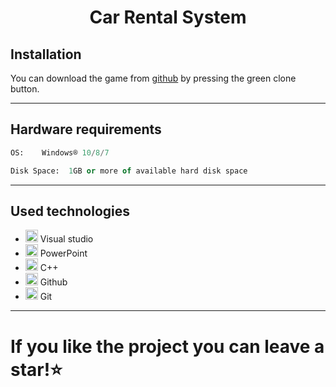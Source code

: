 <h1 align="center">Car Rental System</h1>
  
## Installation 

You can download the game from [github](https://github.com/codingburgas/2223-otj-10-project-the-car-rental-system-SHYordanov20) by pressing the green clone button.

---

## Hardware requirements
```sql
OS:    Windows® 10/8/7

Disk Space:  1GB or more of available hard disk space
```
---

## Used technologies

- <img src="https://1000logos.net/wp-content/uploads/2020/08/Visual-Studio-Logo.png" width="20"> Visual studio 
- <img src="https://upload.wikimedia.org/wikipedia/commons/thumb/0/0d/Microsoft_Office_PowerPoint_%282019%E2%80%93present%29.svg/640px-Microsoft_Office_PowerPoint_%282019%E2%80%93present%29.svg.png" width="20"> PowerPoint
- <img src="https://upload.wikimedia.org/wikipedia/commons/thumb/1/18/ISO_C%2B%2B_Logo.svg/306px-ISO_C%2B%2B_Logo.svg.png" width="20"> C++
- <img src="https://cdn-icons-png.flaticon.com/512/25/25231.png" width="20"> Github
- <img src="https://git-scm.com/images/logos/downloads/Git-Icon-1788C.png" width="20"> Git

---

# If you like the project you can leave a star!⭐
